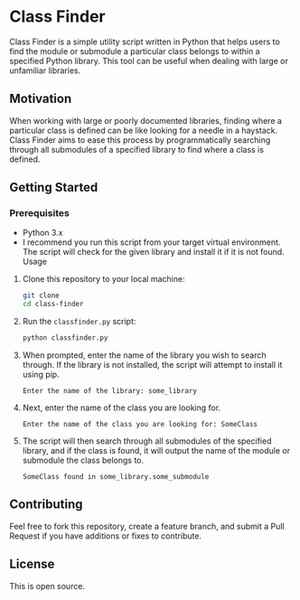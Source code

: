 # Class Finder

Class Finder is a simple utility script written in Python that helps users to find the module or submodule a particular class belongs to within a specified Python library. This tool can be useful when dealing with large or unfamiliar libraries.

## Motivation

When working with large or poorly documented libraries, finding where a particular class is defined can be like looking for a needle in a haystack. Class Finder aims to ease this process by programmatically searching through all submodules of a specified library to find where a class is defined.

## Getting Started

### Prerequisites

- Python 3.x
- I recommend you run this script from your target virtual environment. The script will check for the given library and install it if it is not found.
Usage

1. Clone this repository to your local machine:

   ```bash
   git clone 
   cd class-finder
   ```
2. Run the `classfinder.py` script:

   ```bash
   python classfinder.py
   ```
3. When prompted, enter the name of the library you wish to search through. If the library is not installed, the script will attempt to install it using pip.

   ```plaintext
   Enter the name of the library: some_library
   ```
4. Next, enter the name of the class you are looking for.

   ```plaintext
   Enter the name of the class you are looking for: SomeClass
   ```
5. The script will then search through all submodules of the specified library, and if the class is found, it will output the name of the module or submodule the class belongs to.

   ```plaintext
   SomeClass found in some_library.some_submodule
   ```

## Contributing

Feel free to fork this repository, create a feature branch, and submit a Pull Request if you have additions or fixes to contribute.

## License

This is open source.
